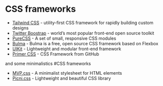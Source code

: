 # CSS frameworks

* [Tailwind CSS](https://tailwindcss.com/) - utility-first CSS framework for rapidly building custom designs
* [Twitter Boostrap](https://getbootstrap.com/) - world’s most popular front-end open source toolkit
* [PureCSS](https://purecss.io/) - A set of small, responsive CSS modules
* [Bulma](https://bulma.io/) - Bulma is a free, open source CSS framework based on Flexbox
* [UIKit](https://getuikit.com/) - Lightweight and modular front-end framework
* [Primer CSS](https://primer.style/css/) - CSS Framework from GitHub

and some minimalistics #CSS  frameworks

* [MVP.css](https://andybrewer.github.io/mvp/) - A minimalist stylesheet for HTML elements
* [Picni.css](https://picnicss.com/) - Lightweight and beautiful CSS library